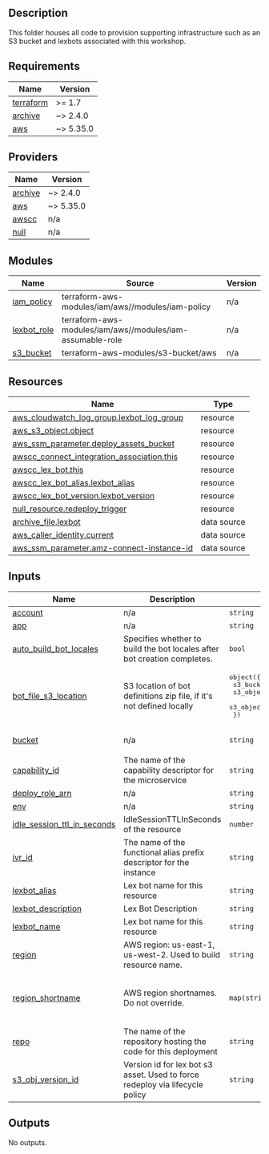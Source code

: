 ## Description

This folder houses all code to provision supporting infrastructure such as an S3 bucket and lexbots associated with this workshop.

<!-- BEGIN_TF_DOCS -->
## Requirements

| Name | Version |
|------|---------|
| <a name="requirement_terraform"></a> [terraform](#requirement\_terraform) | >= 1.7 |
| <a name="requirement_archive"></a> [archive](#requirement\_archive) | ~> 2.4.0 |
| <a name="requirement_aws"></a> [aws](#requirement\_aws) | ~> 5.35.0 |

## Providers

| Name | Version |
|------|---------|
| <a name="provider_archive"></a> [archive](#provider\_archive) | ~> 2.4.0 |
| <a name="provider_aws"></a> [aws](#provider\_aws) | ~> 5.35.0 |
| <a name="provider_awscc"></a> [awscc](#provider\_awscc) | n/a |
| <a name="provider_null"></a> [null](#provider\_null) | n/a |

## Modules

| Name | Source | Version |
|------|--------|---------|
| <a name="module_iam_policy"></a> [iam\_policy](#module\_iam\_policy) | terraform-aws-modules/iam/aws//modules/iam-policy | n/a |
| <a name="module_lexbot_role"></a> [lexbot\_role](#module\_lexbot\_role) | terraform-aws-modules/iam/aws//modules/iam-assumable-role | n/a |
| <a name="module_s3_bucket"></a> [s3\_bucket](#module\_s3\_bucket) | terraform-aws-modules/s3-bucket/aws | n/a |

## Resources

| Name | Type |
|------|------|
| [aws_cloudwatch_log_group.lexbot_log_group](https://registry.terraform.io/providers/hashicorp/aws/latest/docs/resources/cloudwatch_log_group) | resource |
| [aws_s3_object.object](https://registry.terraform.io/providers/hashicorp/aws/latest/docs/resources/s3_object) | resource |
| [aws_ssm_parameter.deploy_assets_bucket](https://registry.terraform.io/providers/hashicorp/aws/latest/docs/resources/ssm_parameter) | resource |
| [awscc_connect_integration_association.this](https://registry.terraform.io/providers/hashicorp/awscc/latest/docs/resources/connect_integration_association) | resource |
| [awscc_lex_bot.this](https://registry.terraform.io/providers/hashicorp/awscc/latest/docs/resources/lex_bot) | resource |
| [awscc_lex_bot_alias.lexbot_alias](https://registry.terraform.io/providers/hashicorp/awscc/latest/docs/resources/lex_bot_alias) | resource |
| [awscc_lex_bot_version.lexbot_version](https://registry.terraform.io/providers/hashicorp/awscc/latest/docs/resources/lex_bot_version) | resource |
| [null_resource.redeploy_trigger](https://registry.terraform.io/providers/hashicorp/null/latest/docs/resources/resource) | resource |
| [archive_file.lexbot](https://registry.terraform.io/providers/hashicorp/archive/latest/docs/data-sources/file) | data source |
| [aws_caller_identity.current](https://registry.terraform.io/providers/hashicorp/aws/latest/docs/data-sources/caller_identity) | data source |
| [aws_ssm_parameter.amz-connect-instance-id](https://registry.terraform.io/providers/hashicorp/aws/latest/docs/data-sources/ssm_parameter) | data source |

## Inputs

| Name | Description | Type | Default | Required |
|------|-------------|------|---------|:--------:|
| <a name="input_account"></a> [account](#input\_account) | n/a | `string` | `"251778280686"` | no |
| <a name="input_app"></a> [app](#input\_app) | n/a | `string` | `"ACME"` | no |
| <a name="input_auto_build_bot_locales"></a> [auto\_build\_bot\_locales](#input\_auto\_build\_bot\_locales) | Specifies whether to build the bot locales after bot creation completes. | `bool` | `true` | no |
| <a name="input_bot_file_s3_location"></a> [bot\_file\_s3\_location](#input\_bot\_file\_s3\_location) | S3 location of bot definitions zip file, if it's not defined locally | <pre>object({<br>    s3_bucket         = string<br>    s3_object_key     = string<br>    s3_object_version = string<br>  })</pre> | `null` | no |
| <a name="input_bucket"></a> [bucket](#input\_bucket) | n/a | `string` | `"callflow-bucket-dev-us-east-1-1689174870695"` | no |
| <a name="input_capability_id"></a> [capability\_id](#input\_capability\_id) | The name of the capability descriptor for the microservice | `string` | `null` | no |
| <a name="input_deploy_role_arn"></a> [deploy\_role\_arn](#input\_deploy\_role\_arn) | n/a | `string` | `null` | no |
| <a name="input_env"></a> [env](#input\_env) | n/a | `string` | `"dev"` | no |
| <a name="input_idle_session_ttl_in_seconds"></a> [idle\_session\_ttl\_in\_seconds](#input\_idle\_session\_ttl\_in\_seconds) | IdleSessionTTLInSeconds of the resource | `number` | n/a | yes |
| <a name="input_ivr_id"></a> [ivr\_id](#input\_ivr\_id) | The name of the functional alias prefix descriptor for the instance | `string` | `null` | no |
| <a name="input_lexbot_alias"></a> [lexbot\_alias](#input\_lexbot\_alias) | Lex bot name for this resource | `string` | n/a | yes |
| <a name="input_lexbot_description"></a> [lexbot\_description](#input\_lexbot\_description) | Lex Bot Description | `string` | `""` | no |
| <a name="input_lexbot_name"></a> [lexbot\_name](#input\_lexbot\_name) | Lex bot name for this resource | `string` | n/a | yes |
| <a name="input_region"></a> [region](#input\_region) | AWS region: us-east-1, us-west-2. Used to build resource name. | `string` | n/a | yes |
| <a name="input_region_shortname"></a> [region\_shortname](#input\_region\_shortname) | AWS region shortnames. Do not override. | `map(string)` | <pre>{<br>  "us-east-1": "use1",<br>  "us-west-2": "usw2"<br>}</pre> | no |
| <a name="input_repo"></a> [repo](#input\_repo) | The name of the repository hosting the code for this deployment | `string` | `null` | no |
| <a name="input_s3_obj_version_id"></a> [s3\_obj\_version\_id](#input\_s3\_obj\_version\_id) | Version id for lex bot s3 asset. Used to force redeploy via lifecycle policy | `string` | `"default"` | no |

## Outputs

No outputs.
<!-- END_TF_DOCS -->